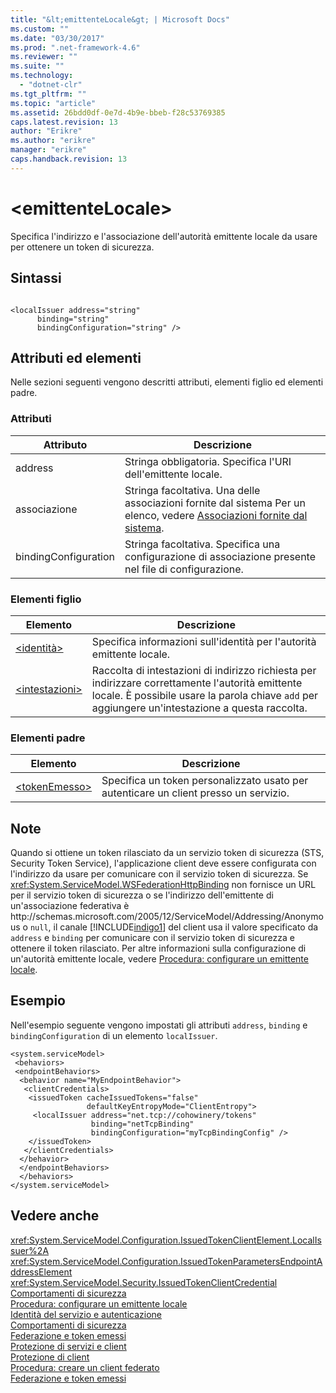 ```yaml
---
title: "&lt;emittenteLocale&gt; | Microsoft Docs"
ms.custom: ""
ms.date: "03/30/2017"
ms.prod: ".net-framework-4.6"
ms.reviewer: ""
ms.suite: ""
ms.technology: 
  - "dotnet-clr"
ms.tgt_pltfrm: ""
ms.topic: "article"
ms.assetid: 26bdd0df-0e7d-4b9e-bbeb-f28c53769385
caps.latest.revision: 13
author: "Erikre"
ms.author: "erikre"
manager: "erikre"
caps.handback.revision: 13
---
```

# &lt;emittenteLocale&gt;
Specifica l'indirizzo e l'associazione dell'autorità emittente locale da usare per ottenere un token di sicurezza.  
  
## Sintassi  
  
```  
  
<localIssuer address="string"  
      binding="string"  
      bindingConfiguration="string" />  
```  
  
## Attributi ed elementi  
 Nelle sezioni seguenti vengono descritti attributi, elementi figlio ed elementi padre.  
  
### Attributi  
  
|Attributo|Descrizione|  
|---------------|-----------------|  
|address|Stringa obbligatoria.  Specifica l'URI dell'emittente locale.|  
|associazione|Stringa facoltativa.  Una delle associazioni fornite dal sistema  Per un elenco, vedere [Associazioni fornite dal sistema](../../../../../docs/framework/wcf/system-provided-bindings.md).|  
|bindingConfiguration|Stringa facoltativa.  Specifica una configurazione di associazione presente nel file di configurazione.|  
  
### Elementi figlio  
  
|Elemento|Descrizione|  
|--------------|-----------------|  
|[\<identità\>](../../../../../docs/framework/configure-apps/file-schema/wcf/identity.md)|Specifica informazioni sull'identità per l'autorità emittente locale.|  
|[\<intestazioni\>](../../../../../docs/framework/configure-apps/file-schema/wcf/headers-element.md)|Raccolta di intestazioni di indirizzo richiesta per indirizzare correttamente l'autorità emittente locale.  È possibile usare la parola chiave `add` per aggiungere un'intestazione a questa raccolta.|  
  
### Elementi padre  
  
|Elemento|Descrizione|  
|--------------|-----------------|  
|[\<tokenEmesso\>](../../../../../docs/framework/configure-apps/file-schema/wcf/issuedtoken.md)|Specifica un token personalizzato usato per autenticare un client presso un servizio.|  
  
## Note  
 Quando si ottiene un token rilasciato da un servizio token di sicurezza \(STS, Security Token Service\), l'applicazione client deve essere configurata con l'indirizzo da usare per comunicare con il servizio token di sicurezza.  Se <xref:System.ServiceModel.WSFederationHttpBinding> non fornisce un URL per il servizio token di sicurezza o se l'indirizzo dell'emittente di un'associazione federativa è http:\/\/schemas.microsoft.com\/2005\/12\/ServiceModel\/Addressing\/Anonymous o `null`, il canale [!INCLUDE[indigo1](../../../../../includes/indigo1-md.md)] del client usa il valore specificato da `address` e `binding` per comunicare con il servizio token di sicurezza e ottenere il token rilasciato.  Per altre informazioni sulla configurazione di un'autorità emittente locale, vedere [Procedura: configurare un emittente locale](../../../../../docs/framework/wcf/feature-details/how-to-configure-a-local-issuer.md).  
  
## Esempio  
 Nell'esempio seguente vengono impostati gli attributi `address`, `binding` e `bindingConfiguration` di un elemento `localIssuer`.  
  
```  
<system.serviceModel>  
 <behaviors>  
 <endpointBehaviors>  
  <behavior name="MyEndpointBehavior">  
   <clientCredentials>  
    <issuedToken cacheIssuedTokens="false"   
                 defaultKeyEntropyMode="ClientEntropy">  
     <localIssuer address="net.tcp://cohowinery/tokens"   
                  binding="netTcpBinding"  
                  bindingConfiguration="myTcpBindingConfig" />  
    </issuedToken>  
   </clientCredentials>  
  </behavior>  
  </endpointBehaviors>  
  </behaviors>  
</system.serviceModel>  
```  
  
## Vedere anche  
 <xref:System.ServiceModel.Configuration.IssuedTokenClientElement.LocalIssuer%2A>   
 <xref:System.ServiceModel.Configuration.IssuedTokenParametersEndpointAddressElement>   
 <xref:System.ServiceModel.Security.IssuedTokenClientCredential>   
 [Comportamenti di sicurezza](../../../../../docs/framework/wcf/feature-details/security-behaviors-in-wcf.md)   
 [Procedura: configurare un emittente locale](../../../../../docs/framework/wcf/feature-details/how-to-configure-a-local-issuer.md)   
 [Identità del servizio e autenticazione](../../../../../docs/framework/wcf/feature-details/service-identity-and-authentication.md)   
 [Comportamenti di sicurezza](../../../../../docs/framework/wcf/feature-details/security-behaviors-in-wcf.md)   
 [Federazione e token emessi](../../../../../docs/framework/wcf/feature-details/federation-and-issued-tokens.md)   
 [Protezione di servizi e client](../../../../../docs/framework/wcf/feature-details/securing-services-and-clients.md)   
 [Protezione di client](../../../../../docs/framework/wcf/securing-clients.md)   
 [Procedura: creare un client federato](../../../../../docs/framework/wcf/feature-details/how-to-create-a-federated-client.md)   
 [Federazione e token emessi](../../../../../docs/framework/wcf/feature-details/federation-and-issued-tokens.md)
